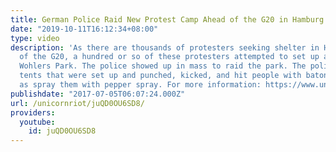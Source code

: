 ```yaml
---
title: German Police Raid New Protest Camp Ahead of the G20 in Hamburg
date: "2019-10-11T16:12:34+08:00"
type: video
description: 'As there are thousands of protesters seeking shelter in Hamburg ahead
  of the G20, a hundred or so of these protesters attempted to set up a camp near
  Wohlers Park. The police showed up in mass to raid the park. The police took the
  tents that were set up and punched, kicked, and hit people with batons, as well
  as spray them with pepper spray. For more information: https://www.unicornriot.ninja/?p=16884'
publishdate: "2017-07-05T06:07:24.000Z"
url: /unicornriot/juQD0OU6SD8/
providers:
  youtube:
    id: juQD0OU6SD8
---
```

